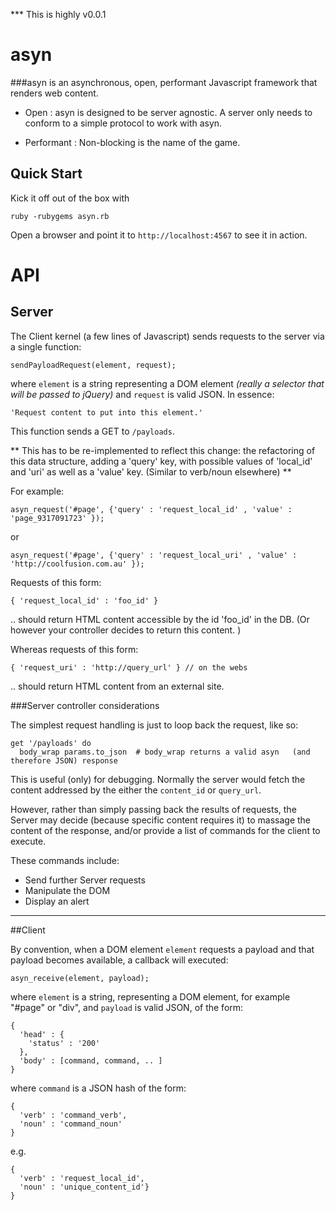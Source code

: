 *** This is highly v0.0.1

# asyn #

###asyn is an asynchronous, open, performant Javascript framework that renders web content.

* Open : asyn is designed to be server agnostic.  A server only needs to conform to a simple protocol to work with asyn.

* Performant : Non-blocking is the name of the game.


## Quick Start ##

Kick it off out of the box with

    ruby -rubygems asyn.rb

Open a browser and point it to `http://localhost:4567` to see it in action.

# API #

## Server ##

The Client kernel (a few lines of Javascript) sends requests to the server via a single function:

    sendPayloadRequest(element, request);

where `element` is a string representing a DOM element _(really a selector that will be passed to jQuery)_ and `request` is valid JSON.  In essence:

    'Request content to put into this element.'

This function sends a GET to `/payloads`.

** This has to be re-implemented to reflect this change: the refactoring of this data structure,
adding a 'query' key, with possible values of 'local_id' and 'uri' as well as a 'value' key.  (Similar to verb/noun elsewhere) **

For example:

    asyn_request('#page', {'query' : 'request_local_id' , 'value' : 'page_9317091723' });

or

    asyn_request('#page', {'query' : 'request_local_uri' , 'value' : 'http://coolfusion.com.au' });

Requests of this form:

    { 'request_local_id' : 'foo_id' }

.. should return HTML content accessible by the id 'foo_id' in the DB.  (Or however your controller decides to return this content.  )


Whereas requests of this form:

    { 'request_uri' : 'http://query_url' } // on the webs

.. should return HTML content from an external site.

###Server controller considerations

The simplest request handling is just to loop back the request, like so:

    get '/payloads' do
      body_wrap params.to_json  # body_wrap returns a valid asyn   (and therefore JSON) response

This is useful (only) for debugging.  Normally the server would fetch the content addressed by the either the `content_id` or `query_url`.

However, rather than simply passing back the results of requests, the Server may decide (because specific content requires it) to massage the content of the response, and/or provide a list of commands for the client to execute.

These commands include:

* Send further Server requests
* Manipulate the DOM
* Display an alert

---

##Client

By convention, when a DOM element `element` requests a payload and that payload becomes available, a callback will executed:

    asyn_receive(element, payload);

where `element` is a string, representing a DOM element, for example "#page" or "div", and `payload` is valid JSON, of the form:

    {
      'head' : {
        'status' : '200'
      },
      'body' : [command, command, .. ]
    }

where `command` is a JSON hash of the form:

    {
      'verb' : 'command_verb',
      'noun' : 'command_noun'
    }

e.g.

    {
      'verb' : 'request_local_id',
      'noun' : 'unique_content_id'}
    }
